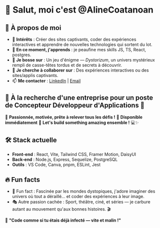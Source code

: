 # 👋 Salut, moi c'est @AlineCoatanoan

## 🎯 À propos de moi

- 👀 **Intérêts** : Créer des sites captivants, coder des expériences interactives et apprendre de nouvelles technologies qui sortent du lot.
- 🌱 **En ce moment, j'apprends** : je peaufine mes skills JS, TS, React, postgres.
- 💪 **Je bosse sur** : Un jeu d'énigme — *Dystorizum*, un univers mystérieux rempli de casse-têtes tordus et de secrets à découvrir.
- 💞️ **Je cherche à collaborer sur** : Des expériences interactives ou des sites/applis captivants.
- 📫 **Me contacter** : [LinkedIn](https://www.linkedin.com/in/alinecoatanoan) | [Email](mailto:coatanoan.aline@outlook.com)

## 🚨 **À la recherche d'une entreprise pour un poste de Concepteur Développeur d'Applications** 🚨

🔹 **Passionnée, motivée, prête à relever tous les défis !**
🔹 **Disponible immédiatement**
🔹 **Let's build something amazing ensemble !** 💻✨

## 🛠️ Stack actuelle

- **Front-end** : React, Vite, Tailwind CSS, Framer Motion, DaisyUI
- **Back-end** : Node.js, Express, Sequelize, PostgreSQL
- **Outils** : VS Code, Canva, pnpm, ESLint, Jest

## 🔥 Fun facts

- 🧟 Fun fact : Fascinée par les mondes dystopiques, j'adore imaginer des univers où tout a déraillé... et coder des expériences à leur image.
- 🎭 Autre passion cachée : Sport, théâtre, ciné, et séries — je carbure autant au mouvement qu'aux bonnes histoires. 🎬

🚀 **"Code comme si tu étais déjà infecté — vite et malin !"**
